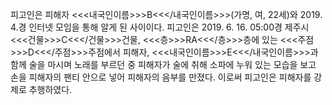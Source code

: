 피고인은 피해자 <<<내국인이름>>>B<<</내국인이름>>>(가명, 여, 22세)와 2019. 4.경 인터넷 모임을 통해 알게 된 사이이다.
피고인은 2019. 6. 16. 05:00경 제주시 <<<건물>>>C<<</건물>>>건물, <<<층>>>RA<<</층>>>층에 있는 <<<주점>>>D<<</주점>>>주점에서 피해자, <<<내국인이름>>>E<<</내국인이름>>>과 함께 술을 마시며 노래를 부르던 중 피해자가 술에 취해 소파에 누워 있는 모습을 보고 손을 피해자의 팬티 안으로 넣어 피해자의 음부를 만졌다.
이로써 피고인은 피해자를 강제로 추행하였다.